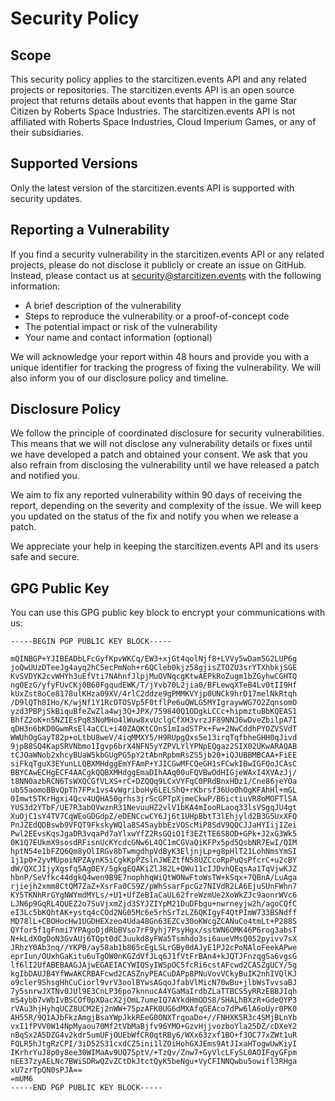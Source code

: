 # Security Policy

## Scope

This security policy applies to the starcitizen.events API and any related projects or repositories. The starcitizen.events API is an open source project that returns details about events that happen in the game Star Citizen by Roberts Space Industries. The starcitizen.events API is not affiliated with Roberts Space Industries, Cloud Imperium Games, or any of their subsidiaries.

## Supported Versions

Only the latest version of the starcitizen.events API is supported with security updates.

## Reporting a Vulnerability

If you find a security vulnerability in the starcitizen.events API or any related projects, please do not disclose it publicly or create an issue on GitHub. Instead, please contact us at security@starcitizen.events with the following information:

- A brief description of the vulnerability
- Steps to reproduce the vulnerability or a proof-of-concept code
- The potential impact or risk of the vulnerability
- Your name and contact information (optional)

We will acknowledge your report within 48 hours and provide you with a unique identifier for tracking the progress of fixing the vulnerability. We will also inform you of our disclosure policy and timeline.

## Disclosure Policy

We follow the principle of coordinated disclosure for security vulnerabilities. This means that we will not disclose any vulnerability details or fixes until we have developed a patch and obtained your consent. We ask that you also refrain from disclosing the vulnerability until we have released a patch and notified you.

We aim to fix any reported vulnerability within 90 days of receiving the report, depending on the severity and complexity of the issue. We will keep you updated on the status of the fix and notify you when we release a patch.

We appreciate your help in keeping the starcitizen.events API and its users safe and secure.

## GPG Public Key

You can use this GPG public key block to encrypt your communications with us:

```pgp
-----BEGIN PGP PUBLIC KEY BLOCK-----

mQINBGP+YJIBEADbLFcGyfKpvWKCq/EW3+xjGt4qolNjf8+LVVy5wDam5G2LUP6g
joQwUUzDTeeJg4ayq2hC5ecPmNoh+r6QCleb0kjz58gjisZTOZU3srYTXhbkjSGE
KvSVDYK2cvWHYh3uEfVti7NAhnfJlpjMuOVNqcgKtwAEPkRoZugm1bZGyhwCGHTQ
ngOEzG/yfyFUvCKj0B60FgqudEWK/T/jYvb70L2jia0/BFLewqXTeB4Lv0tII9Hf
kUxZst8oCe8178ulKHza09XV/4rlC2ddze9gPMMKVYjp0UNCk9hrD17melNkRtqh
/D9lQTh8IHo/K/wjNf1Y1RcOTOSVp5F0tflPe6uQWLG5MYIgraywWG7O2ZqnsomO
yzd3PBPjSkBiquBfeZwZla4wj3Q+JPX/759840Q1ODgkLCCc+hipmztuBbKQEAS1
BhfZ2oK+n5NZIEsPq83NoMHo4lWuw8xvUclgCfXH3vrzJF89NNJ6wDveZbilpA7I
qDH3n6bKD0GwmRsEl4aCCL+i40ZAQKtCOnS1mIadSTPx+Fw+2NwCddhPYOZVSVdT
WWUhOgGayT82p+oLtbU8weV/4iqMMXY5/H9RUpgQxs5e13irqTqfbheGHH0qJivd
9jpB8SQ4KapSRVNbmo1Igvp6brX4NFN5yYZPVLYlYPNpEQgaz2SIX02UKwARAQAB
tCJOaWNob2xhcyBUaW5kbGUgPG5pY2tAbnRpbmRsZS5jb20+iQJUBBMBCAA+FiEE
siFkqTguX3EYunLLQBXMHdggEmYFAmP+YJICGwMFCQeGH1sFCwkIBwIGFQoJCAsC
BBYCAwECHgECF4AACgkQQBXMHdggEmaDIhAAq00uFQVBwOdHIGjeWAxI4XVAzJj/
t8NN0azbRCN6TsWXQCGfVLXS+rC+DZQQq9LCxVYFqC0PRdBnxHDz1/Cne86jeYOa
ubS5aomoBBvQpTh7FPx1vs4vWgriboHy6LELShQ+rKbrsf36Uo0hOgKFAhHl+mGL
0Imwt5TKrHgxi4Qcv4UQHA50grhs3jrScGPTpXjmeCkwP/B6ictiuVR8oMOFTlSA
YUS3d2YTbF/UE7R3abOVwznR31NevuuHZ2vlV1bKA4mIooRLaoq33lsVSgqJU4gt
XuOjC1sY4TV7CqWEoGDGdpZ/eDENCcwCY6Jj6t1UHpBbtT3lEhjyld2B3G5UxXFQ
PnJZEdQDBswb9VFQT9FkskyWQla8S45aybbEzVOScMiP8SdV9QQCJJaHYIijIZei
Pwl2EEvsKqsJgaDR3vqaPd7aYlxwYfZ2RsGQiO1f3EZtTE6S8OD+GPk+J2xG3Wk5
0K1Q7EUkmX9sosdRFisnUcKYcdcGNw6L4QC1mCGVaQiKFPx5pd5QsbNR7EwI/QIM
hptN54e1bFZQ6Qm8yOlIRGv8bTwmgdhpVdByK3EljnjLp+g8pHlT21LohNmsYmSI
1j1pO+2yvMUpoiNPZAynK5iCgkKpPZslnJWEZtfN58UZCcoRpPuQsPfcrC+u2cBY
dW/QXCJIjyXgsfq5Ag0EY/5gkgEQAKiZlJ82L+QWu11cIJDvhQEqsAa1TqVjwKJZ
hbnP/SeVfkc44dgkQ4wen9B9E7nophhqWiQtWONwFtoWsTW+kSqx+7QBnA/LuAga
rjiejh2xmm8CtQM7ZaZ+XsrFa0CS9Z/pWhSsarFpcGz7NIVdR2LA6EjuSUnFWhn7
KY5TKNhRrGYgNWYmdMYLs/+U1+UfZeBIaCaUL62freWzmUe2XoWkZJc9aonrWVc6
LJN6p9GqRL4QUEZ2o7SuVjxmZjd3SYJZIYpM21DuDFbgu+nwrneyjw2h/agoCQfC
eI3Lc5bKQhtAK+ystq4cCOd2NG05Mc6e5rhSrTzLZ6QKIgyF4QtPImW733BSNdff
MD78lL+CBOHocHw1UGDHEXzeo4Uda48Gn63EZCv30oKWcgZCANuCo4tmLt+P288S
QYfor5f1gFnmi7YPAgoDjdRbBVso7rF9yhj7PsyHgx/sstWN6OMK46P6rog3absT
N+kLdXOgDoN3GvAUj6TQpt0dC3uukd8yFWa5Tsmhdo3si6aueVMsQ052pyivv7sX
JRhzY0Ab3nq//YKPB/ay58ab1b865cEgLSLrGBy0dAJyE1PJ2cPoNAloFeekAPwe
eprIun/OUxhGaKitu6uTgOW0nKGZdVfJLq6J1fVtFrBAn4+kJQTJFnzqgSa6vgsG
lf6lI2UfABEBAAGJAjwEGAEIACYWIQSyIWSpOC5fcRi6cstAFcwd2CASZgUCY/5g
kgIbDAUJB4YfWwAKCRBAFcwd2CASZnyPEACuDAPp8PNuVovVCkyBuIK2nhIVQlKJ
o9cler9ShsgHhCuCiorl9vrV3oolBYwsAGqoJfabVlMicN70wBu+jlbWsTvvsaBJ
7y5snrwJXTNv0JUl9E3CnLP36po7knnucA4YGaMaIrdbZLaTTBCS5yRRzEBBJIqh
mS4ybb7vWbIvBSCOf0pXDacX2jOmL7umeIQ7AYkdHmODS8/SHALhBXzR+GdeQYP3
rVAu3hjHyhqUCZ8UCM2Ej2nWW+75pzAFK0UG6dMXAfqGEAco7dPw6lA6oUyr0PK0
AH55R/9Q1AJbFkzAmgjBsaYWpJkkREeG0ONXTrqoaDo+//FNHXK5R3c4SMjBLnYb
vxI1fPVV0W14NpMyaou70Mf2tVbMaBjfv96YMO+GzvHjjvozboYla25DZ/cDXeY2
nBqSx2A5DZG4v2kdr5umUFjOUEbWfCR0qtRBy6/WXx63zxf1BO+f3OC77xZWt1uR
FQLR5hJtgRzCPI/3iD52S31cxdCZ5ini1lZOiHohGXJEms9AtJIxaHTogwUwKiyI
IKrhrYuJ8p0y8ee30WIMaAv9UQ7SptV/+TzQv/Znw7+GyVlcLFySL0AOIFqyGFpm
nEE37zyAELNc7BWiSDRwQZvZCtDkJtctQyK5beNgu+VyCFINNQwbu5owifl3RHga
xU7zrTpQN0sPJA==
=mUM6
-----END PGP PUBLIC KEY BLOCK-----
```
